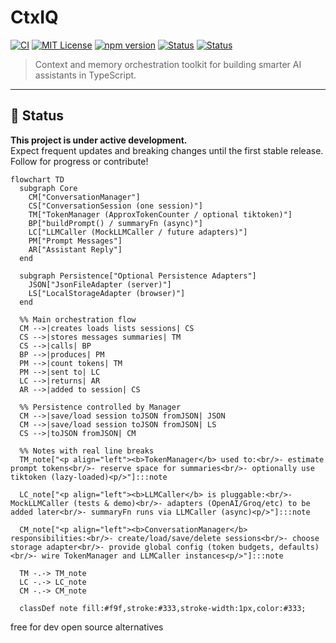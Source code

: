 # CtxIQ

[![CI](https://github.com/Programming-Sai/CtxIQ/actions/workflows/ci.yml/badge.svg)](https://github.com/Programming-Sai/CtxIQ/actions/workflows/ci.yml)
[![MIT License](https://img.shields.io/badge/license-MIT-blue.svg)](./LICENSE)
[![npm version](https://img.shields.io/npm/v/ctxiq.svg)](https://www.npmjs.com/package/ctxiq)
[![Status](https://img.shields.io/badge/development-active-brightgreen.svg)](#)
[![Status](https://img.shields.io/badge/status-WIP-orange.svg)](#)

> Context and memory orchestration toolkit for building smarter AI assistants in TypeScript.

---

## 🚧 Status

**This project is under active development.**  
Expect frequent updates and breaking changes until the first stable release.  
Follow for progress or contribute!

```mermaid
flowchart TD
  subgraph Core
    CM["ConversationManager"]
    CS["ConversationSession (one session)"]
    TM["TokenManager (ApproxTokenCounter / optional tiktoken)"]
    BP["buildPrompt() / summaryFn (async)"]
    LC["LLMCaller (MockLLMCaller / future adapters)"]
    PM["Prompt Messages"]
    AR["Assistant Reply"]
  end

  subgraph Persistence["Optional Persistence Adapters"]
    JSON["JsonFileAdapter (server)"]
    LS["LocalStorageAdapter (browser)"]
  end

  %% Main orchestration flow
  CM -->|creates loads lists sessions| CS
  CS -->|stores messages summaries| TM
  CS -->|calls| BP
  BP -->|produces| PM
  PM -->|count tokens| TM
  PM -->|sent to| LC
  LC -->|returns| AR
  AR -->|added to session| CS

  %% Persistence controlled by Manager
  CM -->|save/load session toJSON fromJSON| JSON
  CM -->|save/load session toJSON fromJSON| LS
  CS -->|toJSON fromJSON| CM

  %% Notes with real line breaks
  TM_note["<p align="left"><b>TokenManager</b> used to:<br/>- estimate prompt tokens<br/>- reserve space for summaries<br/>- optionally use tiktoken (lazy-loaded)<p/>"]:::note

  LC_note["<p align="left"><b>LLMCaller</b> is pluggable:<br/>- MockLLMCaller (tests & demo)<br/>- adapters (OpenAI/Groq/etc) to be added later<br/>- summaryFn runs via LLMCaller (async)<p/>"]:::note

  CM_note["<p align="left"><b>ConversationManager</b> responsibilities:<br/>- create/load/save/delete sessions<br/>- choose storage adapter<br/>- provide global config (token budgets, defaults)<br/>- wire TokenManager and LLMCaller instances<p/>"]:::note

  TM -.-> TM_note
  LC -.-> LC_note
  CM -.-> CM_note

  classDef note fill:#f9f,stroke:#333,stroke-width:1px,color:#333;

```

free for dev
open source alternatives
